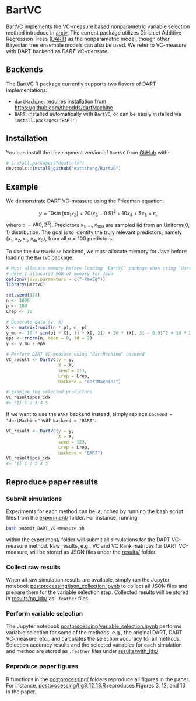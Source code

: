 
<!-- README.md is generated from README.Rmd. Please edit that file -->

# BartVC

<!-- badges: start -->

<!-- badges: end -->

BartVC implements the VC-measure based nonparametric variable selection
method introduce in [arxiv](http://arxiv.org). The current package
utilizes Dirichlet Additive Regression Trees
([DART](https://www.tandfonline.com/doi/full/10.1080/01621459.2016.1264957))
as the nonparametric model, though other Bayesian tree ensemble models
can also be used. We refer to VC-measure with DART backend as *DART
VC-measure*.

## Backends

The BartVC R package currently supports two flavors of DART
implementations:

- `dartMachine`: requires installation from
  <https://github.com/theodds/dartMachine>
- `BART`: installed automatically with `BartVC`, or can be easily
  installed via `install.packages('BART')`

## Installation

You can install the development version of `BartVC` from
[GitHub](https://github.com/mattsheng/BartVC) with:

``` r
# install.packages("devtools")
devtools::install_github("mattsheng/BartVC")
```

## Example

We demonstrate DART VC-measure using the Friedman equation:

$$y = 10\sin(\pi x_1x_2) + 20(x_3-0.5)^2 + 10x_4 + 5x_5 + \varepsilon,$$
where $\varepsilon \sim N(0, 2^2)$. Predictors $x_1,\ldots,x_{100}$ are
sampled iid from an Uniform(0, 1) distribution. The goal is to identify
the truly relevant predictors, namely $(x_1,x_2,x_3,x_4,x_5)$, from all
$p=100$ predictors.

To use the `dartMachine` backend, we must allocate memory for Java
before loading the `BartVC` package:

``` r
# Must allocate memory before loading `BartVC` package when using `dartMachine` backend
# Here I allocated 5GB of memory for Java
options(java.parameters = c("-Xmx5g"))
library(BartVC)

set.seed(123)
n <- 1000
p <- 100
Lrep <- 10

# Generate data (y, X)
X <- matrix(runif(n * p), n, p)
y_mu <- 10 * sin(pi * X[, 1] * X[, 2]) + 20 * (X[, 3] - 0.5)^2 + 10 * X[, 4] + 5 * X[, 5]
eps <- rnorm(n, mean = 0, sd = 2)
y <- y_mu + eps

# Perform DART VC-measure using "dartMachine" backend
VC_result <- DartVC(y = y, 
                    X = X, 
                    seed = 123, 
                    Lrep = Lrep, 
                    backend = "dartMachine")

# Examine the selected predictors
VC_result$pos_idx
#> [1] 1 2 3 4 5
```

If we want to use the `BART` backend instead, simply replace
`backend = "dartMachine"` with `backend = "BART"`:

``` r
VC_result <- DartVC(y = y, 
                    X = X, 
                    seed = 123, 
                    Lrep = Lrep, 
                    backend = "BART")
VC_result$pos_idx
#> [1] 1 2 3 4 5
```

## Reproduce paper results

### Submit simulations

Experiments for each method can be launched by running the bash script
files from the [experiment/](experiment/) folder. For instance, running

``` bash
bash submit_DART_VC-measure.sh
```

within the [experiment/](experiment/) folder will submit all simulations
for the DART VC-measure method. Raw results, e.g., VC and VC Rank
matrices for DART VC-measure, will be stored as JSON files under the
[results/](results/) folder.

### Collect raw results

When all raw simulation results are available, simply run the Jupyter
notebook
[postprocessing/json_collection.ipynb](postprocessing/json_collection.ipynb)
to collect all JSON files and prepare them for the variable selection
step. Collected results will be stored in
[results/no_idx/](results/no_idx/) as `.feather` files.

### Perform variable selection

The Jupyter notebook
[postprocessing/variable_selection.ipynb](postprocessing/variable_selection.ipynb)
performs variable selection for some of the methods, e.g., the original
DART, DART VC-measure, etc., and calculates the selection accuracy for
all methods. Selection accuracy results and the selected variables for
each simulation and method are stored as `.feather` files under
[results/with_idx/](results/with_idx/)

### Reproduce paper figures

R functions in the [postprocessing/](postprocessing/) folders reproduce
all figures in the paper. For instance,
[postprocessing/fig3_12_13.R](postprocessing/fig3_12_13.R) reproduces
Figures 3, 12, and 13 in the paper.
